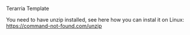 Terarria Template

You need to have unzip installed, see here how you can instal it on Linux: https://command-not-found.com/unzip
